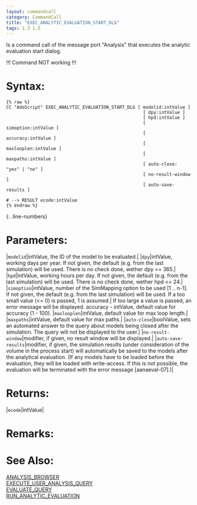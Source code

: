 ```yaml
---
layout: commandcall
category: CommandCall
title: "EXEC_ANALYTIC_EVALUATION_START_DLG"
tags: 1.3 1.5
---
```


Is a command call of the message port "Analysis" that executes the analytic evaluation start dialog.

!!! Command NOT working !!!  

# Syntax:  

```adoscript
{% raw %}
CC "AdoScript" EXEC_ANALYTIC_EVALUATION_START_DLG [ modelid:intValue ] 
													[ dpy:intValue ] 
													[ hpd:intValue ] 
													[ simoption:intValue ] 
													[ accuracy:intValue ] 
													[ maxlooplen:intValue ] 
													[ maxpaths:intValue ] 
													[ auto-close: "yes" | "no" ] 
													[ no-result-window ] 
													[ auto-save-results ]
													
# --> RESULT ecode:intValue
{% endraw %}
```
{: .line-numbers}

# Parameters:  

|`modelid`|intValue, the ID of the model to be evaluated.|
|`dpy`|intValue, working days per year. If not given, the default (e.g. from the last simulation) will be used. There is no check done, wether dpy &lt;= 365.|
|`hpd`|intValue, working hours per day. If not given, the default (e.g. from the last simulation) will be used. There is no check done, wether 	hpd &lt;= 24.|
|`simoption`|intValue, number of the SimMapping option to be used [1 .. n-1]. If not given, the default (e.g. from the last simulation) will be used. If a too small value (&lt;= 0) is passed, 1 is assumed.|
If too large a value is passed, an error message will be displayed.
accuracy - intValue, default value for accuracy (1 - 100).
|`maxlooplen`|intValue, default value for max loop length.|
|`maxpaths`|intValue, default value for max paths.|
|`auto-close`|boolValue, sets an automated answer to the query about models being closed after the simulation. The query will not be displayed to the user.|
|`no-result-window`|modifier, if given, no result window will be displayed.|
|`auto-save-results`|modifier, if given, the simulation results (under consideration of the volume in the process start) will automatically be saved to the models after the analytical evaluation. (If any models have to be loaded before the evaluation, they will be loaded with write-access. If this is not possible, the evaluation will be terminated with the error message [aanaeval-07].)|

# Returns:  

|`ecode`|intValue|

# Remarks:



# See Also:  

[ANALYSIS_BROWSER](analysis_browser.html "ANALYSIS_BROWSER")  
[EXECUTE_USER_ANALYSIS_QUERY](execute_user_analysis_query.html "EXECUTE_USER_ANALYSIS_QUERY")  
[EVALUATE_QUERY](evaluate_query.html "EVALUATE_QUERY")  
[RUN_ANALYTIC_EVALUATION](run_analytic_evaluation.html "RUN_ANALYTIC_EVALUATION")  



